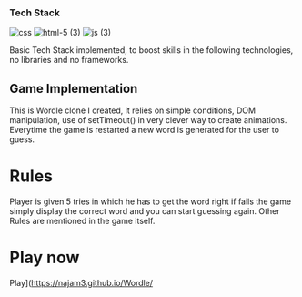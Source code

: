 ### Tech Stack

![css](https://github.com/najam3/Wordle/assets/100590374/01ac2a41-1d77-4ff1-859c-3fe0bcd184e3)
![html-5 (3)](https://github.com/najam3/Wordle/assets/100590374/46415170-8fdf-4fb7-9cf1-67e775db9131)
![js (3)](https://github.com/najam3/Wordle/assets/100590374/c18fd824-4e42-4837-972a-466ec7b3ff09)

Basic Tech Stack implemented, to boost skills in the following technologies, no libraries and no frameworks. 

## Game Implementation
This is Wordle clone I created, it relies on simple conditions, DOM manipulation, use of setTimeout() in very clever way to create animations. 
Everytime the game is restarted a new word is generated for the user to guess. 

# Rules

Player is given 5 tries in which he has to get the word right if fails the game simply display the correct word and you can start guessing again.
Other Rules are mentioned in the game itself.

# Play now
Play](https://najam3.github.io/Wordle/
